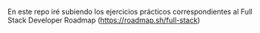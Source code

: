 En este repo iré subiendo los ejercicios prácticos correspondientes al Full Stack Developer Roadmap (https://roadmap.sh/full-stack)

